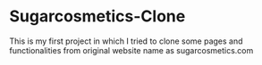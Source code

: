 # Sugarcosmetics-Clone
This is my first project in which I tried to clone some pages and functionalities from original website name as sugarcosmetics.com
